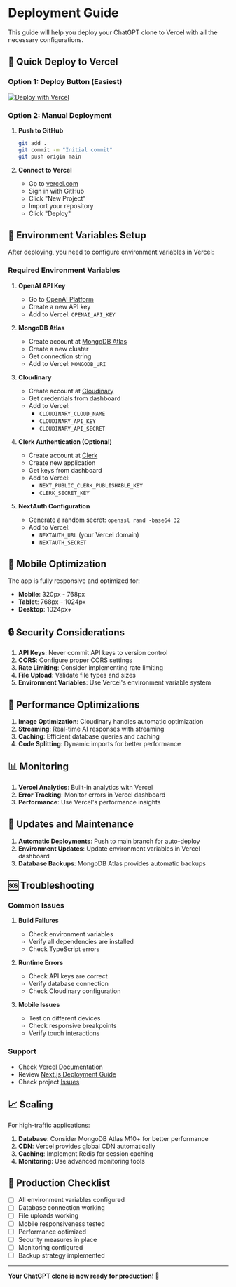 # Deployment Guide

This guide will help you deploy your ChatGPT clone to Vercel with all the necessary configurations.

## 🚀 Quick Deploy to Vercel

### Option 1: Deploy Button (Easiest)

[![Deploy with Vercel](https://vercel.com/button)](https://vercel.com/new/clone?repository-url=https://github.com/your-username/chatgpt-clone)

### Option 2: Manual Deployment

1. **Push to GitHub**
   ```bash
   git add .
   git commit -m "Initial commit"
   git push origin main
   ```

2. **Connect to Vercel**
   - Go to [vercel.com](https://vercel.com)
   - Sign in with GitHub
   - Click "New Project"
   - Import your repository
   - Click "Deploy"

## 🔧 Environment Variables Setup

After deploying, you need to configure environment variables in Vercel:

### Required Environment Variables

1. **OpenAI API Key**
   - Go to [OpenAI Platform](https://platform.openai.com/api-keys)
   - Create a new API key
   - Add to Vercel: `OPENAI_API_KEY`

2. **MongoDB Atlas**
   - Create account at [MongoDB Atlas](https://www.mongodb.com/atlas)
   - Create a new cluster
   - Get connection string
   - Add to Vercel: `MONGODB_URI`

3. **Cloudinary**
   - Create account at [Cloudinary](https://cloudinary.com)
   - Get credentials from dashboard
   - Add to Vercel:
     - `CLOUDINARY_CLOUD_NAME`
     - `CLOUDINARY_API_KEY`
     - `CLOUDINARY_API_SECRET`

4. **Clerk Authentication (Optional)**
   - Create account at [Clerk](https://clerk.com)
   - Create new application
   - Get keys from dashboard
   - Add to Vercel:
     - `NEXT_PUBLIC_CLERK_PUBLISHABLE_KEY`
     - `CLERK_SECRET_KEY`

5. **NextAuth Configuration**
   - Generate a random secret: `openssl rand -base64 32`
   - Add to Vercel:
     - `NEXTAUTH_URL` (your Vercel domain)
     - `NEXTAUTH_SECRET`

## 📱 Mobile Optimization

The app is fully responsive and optimized for:
- **Mobile**: 320px - 768px
- **Tablet**: 768px - 1024px
- **Desktop**: 1024px+

## 🔒 Security Considerations

1. **API Keys**: Never commit API keys to version control
2. **CORS**: Configure proper CORS settings
3. **Rate Limiting**: Consider implementing rate limiting
4. **File Upload**: Validate file types and sizes
5. **Environment Variables**: Use Vercel's environment variable system

## 🚀 Performance Optimizations

1. **Image Optimization**: Cloudinary handles automatic optimization
2. **Streaming**: Real-time AI responses with streaming
3. **Caching**: Efficient database queries and caching
4. **Code Splitting**: Dynamic imports for better performance

## 📊 Monitoring

1. **Vercel Analytics**: Built-in analytics with Vercel
2. **Error Tracking**: Monitor errors in Vercel dashboard
3. **Performance**: Use Vercel's performance insights

## 🔄 Updates and Maintenance

1. **Automatic Deployments**: Push to main branch for auto-deploy
2. **Environment Updates**: Update environment variables in Vercel dashboard
3. **Database Backups**: MongoDB Atlas provides automatic backups

## 🆘 Troubleshooting

### Common Issues

1. **Build Failures**
   - Check environment variables
   - Verify all dependencies are installed
   - Check TypeScript errors

2. **Runtime Errors**
   - Check API keys are correct
   - Verify database connection
   - Check Cloudinary configuration

3. **Mobile Issues**
   - Test on different devices
   - Check responsive breakpoints
   - Verify touch interactions

### Support

- Check [Vercel Documentation](https://vercel.com/docs)
- Review [Next.js Deployment Guide](https://nextjs.org/docs/deployment)
- Check project [Issues](https://github.com/your-repo/chatgpt-clone/issues)

## 📈 Scaling

For high-traffic applications:

1. **Database**: Consider MongoDB Atlas M10+ for better performance
2. **CDN**: Vercel provides global CDN automatically
3. **Caching**: Implement Redis for session caching
4. **Monitoring**: Use advanced monitoring tools

## 🎯 Production Checklist

- [ ] All environment variables configured
- [ ] Database connection working
- [ ] File uploads working
- [ ] Mobile responsiveness tested
- [ ] Performance optimized
- [ ] Security measures in place
- [ ] Monitoring configured
- [ ] Backup strategy implemented

---

**Your ChatGPT clone is now ready for production! 🎉**
